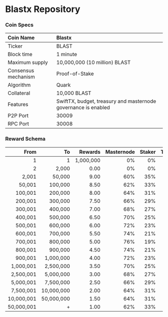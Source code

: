 # Blastx Repository

### Coin Specs

Coin Name | Blastx
:--- | :---
Ticker | BLAST
Block time | 1 minute
Maximum supply | 10,000,000 (10 million) BLAST
Consensus mechanism | Proof-of-Stake
Algorithm | Quark
Collateral | 10,000 BLAST
Features | SwiftTX, budget, treasury and masternode governance is enabled
P2P Port | 30009
RPC Port | 30008

### Reward Schema

From | To | Rewards | Masternode | Staker | Treasury
---: | ---: | ---: | ---: | ---: | ---:
1         | 1         | 1,000,000 | 0%  | 0%  | 0%
2         | 2,000     | 0.00      | 0%  | 0%  | 0%
2,001     | 50,000    | 9.00      | 60% | 35% | 5%
50,001    | 100,000   | 8.50      | 62% | 33% | 5%
100,001   | 200,000   | 8.00      | 64% | 31% | 5%
200,001   | 300,000   | 7.50      | 66% | 29% | 5%
300,001   | 400,000   | 7.00      | 68% | 27% | 5%
400,001   | 500,000   | 6.50      | 70% | 25% | 5%
500,001   | 600,000   | 6.00      | 72% | 23% | 5%
600,001   | 700,000   | 5.50      | 74% | 21% | 5%
700,001   | 800,000   | 5.00      | 76% | 19% | 5%
800,001   | 900,000   | 4.50      | 74% | 21% | 5%
900,001   | 1,000,000 | 4.00      | 72% | 23% | 5%
1,000,001 | 2,500,000 | 3.50      | 70% | 25% | 5%
2,500,001 | 5,000,000 | 3.00      | 68% | 27% | 5%
5,000,001 | 7,500,000 | 2.50      | 66% | 29% | 5%
7,500,001 | 10,000,000 | 2.00      | 64% | 31% | 5%
10,000,001 | 50,000,000 | 1.50      | 64% | 31% | 5%
50,000,001 | +         | 1.00      | 62% | 33% | 5%










